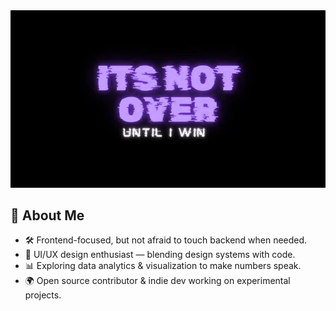 <img src="https://github.com/Agrazel1459/Agrazel1459/blob/main/profileGITHUB.jpg"/>

## 🧩 About Me
- 🛠️ Frontend-focused, but not afraid to touch backend when needed.  
- 🎨 UI/UX design enthusiast — blending design systems with code.  
- 📊 Exploring data analytics & visualization to make numbers speak.  
- 🌍 Open source contributor & indie dev working on experimental projects.  

